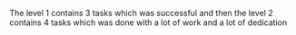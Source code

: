 The level 1 contains 3 tasks which was successful and then the level 2 contains 4 tasks which was done with a lot of work and a lot of dedication
